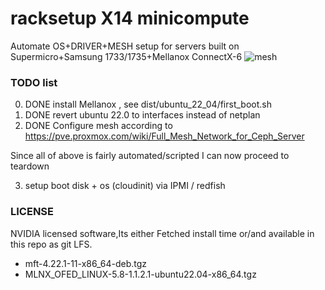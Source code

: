 # racksetup X14 minicompute
Automate OS+DRIVER+MESH setup for servers built on Supermicro+Samsung 1733/1735+Mellanox ConnectX-6
![mesh](https://user-images.githubusercontent.com/33436048/185506672-ce6c84ed-4419-404d-95bf-624016278cbb.svg)


### TODO list
0) DONE install Mellanox , see dist/ubuntu_22_04/first_boot.sh
1) DONE revert ubuntu 22.0 to interfaces instead of netplan
2) DONE Configure mesh according to https://pve.proxmox.com/wiki/Full_Mesh_Network_for_Ceph_Server

Since all of above is fairly automated/scripted I can now proceed to teardown

3) setup boot disk + os (cloudinit) via IPMI / redfish

### LICENSE
NVIDIA licensed software,Its either Fetched install time or/and available in this repo as git LFS.

* mft-4.22.1-11-x86_64-deb.tgz
* MLNX_OFED_LINUX-5.8-1.1.2.1-ubuntu22.04-x86_64.tgz
